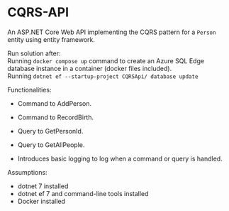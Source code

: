 # CQRS-API

An ASP.NET Core Web API implementing the CQRS pattern for a ```Person``` entity using entity framework.

Run solution after:\
Running ```docker compose up``` command to create an Azure SQL Edge database instance in a container (docker files included).\
Running ```dotnet ef --startup-project CQRSApi/ database update ```

Functionalities:

- Command to AddPerson.
- Command to RecordBirth.

- Query to GetPersonId.
- Query to GetAllPeople.

- Introduces basic logging to log when a command or query is handled.

Assumptions:
- dotnet 7 installed
- dotnet ef 7 and command-line tools installed
- Docker installed
